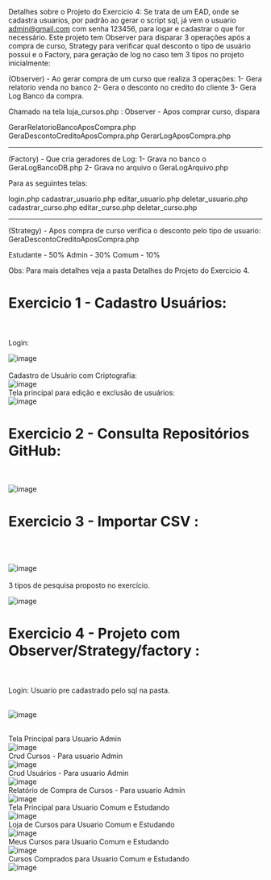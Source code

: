 Detalhes sobre o Projeto do Exercicio 4:
 Se trata de um EAD, onde se cadastra usuarios, por padrão ao gerar o script sql, já vem o usuario admin@gmail.com com senha 123456, para logar e cadastrar o que for necessário.
Este projeto tem Observer para disparar 3 operações após a compra de curso, Strategy para verificar qual desconto o tipo de usuário possui e o Factory, para geração de log no caso tem 3 tipos no projeto inicialmente:

 (Observer) - Ao gerar compra de um curso que realiza 3 operações: 
 1- Gera relatorio venda no banco
 2- Gera o desconto no credito do cliente 
 3- Gera Log Banco da compra.

Chamado na tela loja_cursos.php :
Observer - Apos comprar curso, dispara

GerarRelatorioBancoAposCompra.php
GeraDescontoCreditoAposCompra.php
GerarLogAposCompra.php

-----------------------------------------------------------------------------------------
 (Factory) - Que cria geradores de Log:
        1- Grava no banco o GeraLogBancoDB.php
        2- Grava no arquivo o GeraLogArquivo.php

Para as seguintes telas:

login.php
cadastrar_usuario.php
editar_usuario.php
deletar_usuario.php
cadastrar_curso.php
editar_curso.php
deletar_curso.php


----------------------------------------------------------------------------------------

(Strategy) - Apos compra de curso verifica o desconto pelo tipo de usuario:
GeraDescontoCreditoAposCompra.php

Estudante - 50%
Admin - 30%
Comum - 10%

Obs: Para mais detalhes veja a pasta Detalhes do Projeto do Exercicio 4.


<h1>Exercicio 1 - Cadastro Usuários:</h1></br></br>
Login:</br>

![image](https://github.com/eutiagoportela/ProjetoTeste/assets/30733976/50a43d39-89ec-4675-a980-cdb081392103)
</br>
</br>Cadastro de Usuário com Criptografia:</br>
![image](https://github.com/eutiagoportela/ProjetoTeste/assets/30733976/1f712c1a-8b9a-40ef-ae41-3afd2215d5c7)
</br>Tela principal para edição e exclusão de usuários:</br>
![image](https://github.com/eutiagoportela/ProjetoTeste/assets/30733976/6a1698cc-92d2-444f-a594-db6e8f8da6fe)

<h1>Exercicio 2 - Consulta Repositórios GitHub:</h1></br>

![image](https://github.com/eutiagoportela/ProjetoTeste/assets/30733976/442973d0-0d66-4be7-b4f1-2bc67d6c0813)

<h1>Exercicio 3 - Importar CSV :</h1></br></br>

![image](https://github.com/eutiagoportela/ProjetoTeste/assets/30733976/7f1890a9-0dfa-4b06-bccd-fa6a74930fe6)
</br></br>3 tipos de pesquisa proposto no exercício.</br>

![image](https://github.com/eutiagoportela/ProjetoTeste/assets/30733976/ccd462b3-26a2-42a3-9ef6-3bd40b1cb73a)

<h1>Exercicio 4 - Projeto com Observer/Strategy/factory :</h1></br></br>
Login: Usuario pre cadastrado pelo sql na pasta.</br></br>

![image](https://github.com/eutiagoportela/ProjetoTeste/assets/30733976/4a9639ac-ceb6-49fb-b5b3-cf4afc192275)

</br>Tela Principal para Usuario Admin</br>
![image](https://github.com/eutiagoportela/ProjetoTeste/assets/30733976/259237ab-1e23-4820-9699-49f331ca5d91)
</br>Crud Cursos - Para usuario Admin</br>
![image](https://github.com/eutiagoportela/ProjetoTeste/assets/30733976/c603120f-b2f0-45fe-b3c2-e545e60e1f7a)
</br>Crud Usuários - Para usuario Admin</br>
![image](https://github.com/eutiagoportela/ProjetoTeste/assets/30733976/a6272a40-2b46-44ae-87c9-9ede0b4e7524)
</br>Relatório de Compra de Cursos - Para usuario Admin</br>
![image](https://github.com/eutiagoportela/ProjetoTeste/assets/30733976/7fda8cca-8bf4-4194-9ebf-a5bc367f0c05)
</br>Tela Principal para Usuario Comum e Estudando </br>
![image](https://github.com/eutiagoportela/ProjetoTeste/assets/30733976/3812a40f-1f44-4805-b9e5-1c1f776a62be)
</br>Loja de Cursos para Usuario Comum e Estudando </br>
![image](https://github.com/eutiagoportela/ProjetoTeste/assets/30733976/25307af1-9213-4bf8-9d26-2bf8707c6cc0)
</br>Meus Cursos para Usuario Comum e Estudando </br>
![image](https://github.com/eutiagoportela/ProjetoTeste/assets/30733976/e3b22d9b-97dd-4886-a278-25e0c440deef)
</br>Cursos Comprados para Usuario Comum e Estudando </br>
![image](https://github.com/eutiagoportela/ProjetoTeste/assets/30733976/0dcd20ee-34ec-4901-aa18-2695141bb666)









